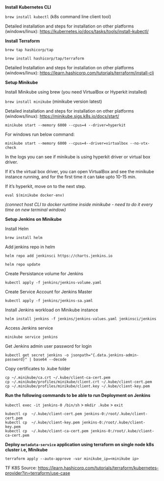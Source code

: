 **Install Kubernetes CLI**

`brew install kubectl` (k8s command line client tool)

Detailed installation and steps for installation on other platforms (windows/linux): https://kubernetes.io/docs/tasks/tools/install-kubectl/

**Install Terraform**

`brew tap hashicorp/tap`

`brew install hashicorp/tap/terraform`

Detailed Installation and steps for installation on other platforms (windows/linux): https://learn.hashicorp.com/tutorials/terraform/install-cli

**Setup Minikube**

Install Minikube using brew (you need VirtualBox or Hyperkit installed)

`brew install minikube` (minikube version latest)

Detailed installation and steps for installation on other platforms (windows/linux): https://minikube.sigs.k8s.io/docs/start/

`minikube start --memory 6000 --cpus=4 --driver=hyperkit`

For windows run below command:

`minikube start --memory 6000 --cpus=4--driver=virtualbox --no-vtx-check`

In the logs you can see if minikube is using hyperkit driver or virtual box driver.

If it's the virtual box driver, you can open VirtualBox and see the minikube instance running, and for the first time it can take upto 10-15 min.

If it’s hyperkit, move on to the next step.

`eval $(minikube docker-env)`

 _(connect host CLI to docker runtime inside minikube - need to do it every time on new terminal window)_


**Setup Jenkins on Minikube**

Install Helm

`brew install helm`

Add jenkins repo in helm

```
helm repo add jenkinsci https://charts.jenkins.io

helm repo update
```

Create Persistance volume for Jenkins

`kubectl apply -f jenkins/jenkins-volume.yaml`

Create Service Account for Jenkins Master

`kubectl apply -f jenkins/jenkins-sa.yaml`

Install Jenkins workload on Minikube instance

`helm install jenkins -f jenkins/jenkins-values.yaml jenkinsci/jenkins`

Access Jenkins service

`minikube service jenkins`

Get Jenkins admin user password for login

`kubectl get secret jenkins -o jsonpath="{.data.jenkins-admin-password}" | base64 --decode`

Copy certificates to .kube folder

```$xslt
cp ~/.minikube/ca.crt ~/.kube/client-ca-cert.pem
cp ~/.minikube/profiles/minikube/client.crt ~/.kube/client-cert.pem
cp ~/.minikube/profiles/minikube/client.key ~/.kube/client-key.pem
```

**Run the following commands to be able to run Deployment on Jenkins**

`kubectl exec -it jenkins-0 /bin/sh` > `mkdir .kube` > `exit`

```$xslt
kubectl cp  ~/.kube/client-cert.pem jenkins-0:/root/.kube/client-cert.pem
kubectl cp  ~/.kube/client-key.pem jenkins-0:/root/.kube/client-key.pem
kubectl cp  ~/.kube/client-ca-cert.pem jenkins-0:/root/.kube/client-ca-cert.pem
```
 


**Deploy `metadata-service` application using terraform on single node k8s cluster i.e, Minikube**

`terraform apply --auto-approve -var minikube_ip=<minikube ip>`


TF K8S Source: https://learn.hashicorp.com/tutorials/terraform/kubernetes-provider?in=terraform/use-case
